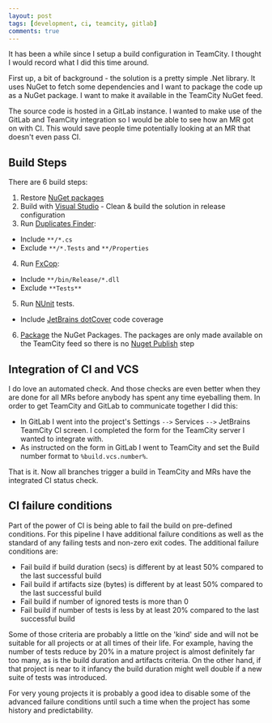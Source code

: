 ```yaml
---
layout: post
tags: [development, ci, teamcity, gitlab]
comments: true
---
```


It has been a while since I setup a build configuration in TeamCity. I thought I would record what I did this time around.

First up, a bit of  background - the solution is a pretty simple .Net library. It uses NuGet to fetch some dependencies and I want to package the code up as a NuGet package. I want to make it available in the TeamCity NuGet feed.

The source code is hosted in a GitLab instance. I wanted to make use of the GitLab and TeamCity integration so I would be able to see how an MR got on with CI. This would save people time potentially looking at an MR that doesn't even pass CI.

## Build Steps

There are 6 build steps:

1. Restore [NuGet packages](https://confluence.jetbrains.com/display/TCD9/NuGet+Installer)
2. Build with [Visual Studio](https://confluence.jetbrains.com/pages/viewpage.action?pageId=74847254) - Clean & build the solution in release configuration
3. Run [Duplicates Finder](https://confluence.jetbrains.com/pages/viewpage.action?pageId=74847275):
  * Include `**/*.cs`
  * Exclude `**/*.Tests` and `**/Properties`
4. Run [FxCop](https://confluence.jetbrains.com/display/TCD9/FxCop):
  * Include `**/bin/Release/*.dll`
  * Exclude `**Tests**`
5. Run [NUnit](https://confluence.jetbrains.com/display/TCD9/NUnit) tests.
  * Include [JetBrains dotCover](https://confluence.jetbrains.com/display/TCD9/JetBrains+dotCover) code coverage
6. [Package](https://confluence.jetbrains.com/display/TCD9/NuGet+Pack) the NuGet Packages. The packages are only made available on the TeamCity feed so there is no [Nuget Publish](https://confluence.jetbrains.com/display/TCD9/NuGet+Publish) step

## Integration of CI and VCS

I do love an automated check. And those checks are even better when they are done for all MRs before anybody has spent any time eyeballing them. In order to get TeamCity and GitLab to communicate together I did this:

* In GitLab I went into the project's Settings `-->` Services `-->` JetBrains TeamCity CI screen. I completed the form for the TeamCity server I wanted to integrate with.
* As instructed on the form in GitLab I went to TeamCity and set the Build number format to `%build.vcs.number%`.

That is it. Now all branches trigger a build in TeamCity and MRs have the integrated CI status check.

## CI failure conditions

Part of the power of CI is being able to fail the build on pre-defined conditions. For this pipeline I have additional failure conditions as well as the standard of any failing tests and non-zero exit codes. The additional failure conditions are:

* Fail build if build duration (secs) is different by at least 50% compared to the last successful build
* Fail build if artifacts size (bytes) is different by at least 50% compared to the last successful build
* Fail build if number of ignored tests is more than 0
* Fail build if number of tests is less by at least 20% compared to the last successful build

Some of those criteria are probably a little on the 'kind' side and will not be suitable for all projects or at all times of their life. For example, having the number of tests reduce by 20% in a mature project is almost definitely far too many, as is the build duration and artifacts criteria. On the other hand, if that project is near to it infancy the build duration might well double if a new suite of tests was introduced.

For very young projects it is probably a good idea to disable some of the advanced failure conditions until such a time when the project has some history and predictability.
